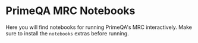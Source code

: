 # PrimeQA MRC Notebooks

Here you will find notebooks for running PrimeQA's MRC interactively.  Make sure to install the `notebooks` extras before running.
